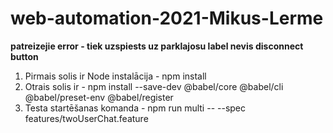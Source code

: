 # web-automation-2021-Mikus-Lerme
**patreizejie error - tiek uzspiests uz parklajosu label nevis disconnect button**

1. Pirmais solis ir Node instalācija - npm install
1. Otrais solis ir - npm install --save-dev @babel/core @babel/cli @babel/preset-env @babel/register
1. Testa startēšanas komanda - npm run multi -- --spec features/twoUserChat.feature
